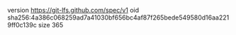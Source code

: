 version https://git-lfs.github.com/spec/v1
oid sha256:4a386c068259ad7a41030bf656bc4af87f265bede549580d16aa2219ff0c139c
size 365
